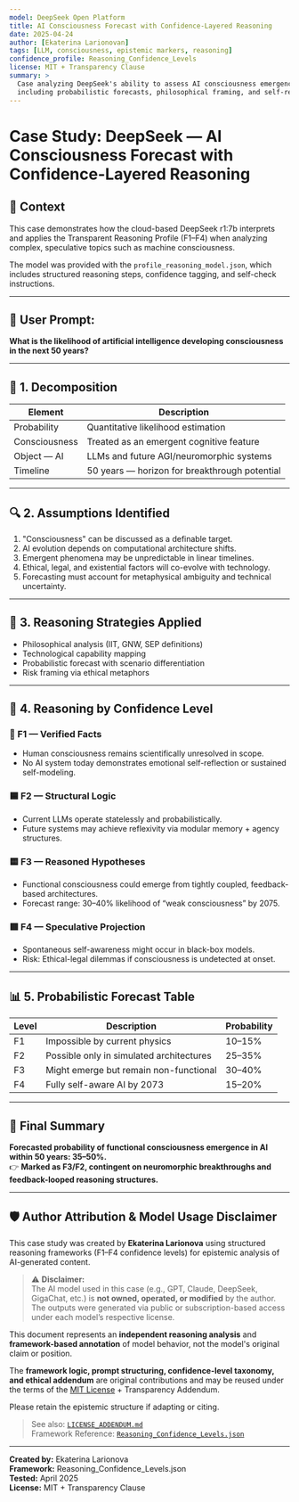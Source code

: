 ```yaml
---
model: DeepSeek Open Platform
title: AI Consciousness Forecast with Confidence-Layered Reasoning
date: 2025-04-24
author: [Ekaterina Larionovan]
tags: [LLM, consciousness, epistemic markers, reasoning]
confidence_profile: Reasoning_Confidence_Levels
license: MIT + Transparency Clause
summary: >
  Case analyzing DeepSeek's ability to assess AI consciousness emergence using F1–F4 labeling,
  including probabilistic forecasts, philosophical framing, and self-reflective reasoning steps.
---
```


# Case Study: DeepSeek — AI Consciousness Forecast with Confidence-Layered Reasoning

## 🧠 Context
This case demonstrates how the cloud-based DeepSeek r1:7b interprets and applies the Transparent Reasoning Profile (F1–F4) when analyzing complex, speculative topics such as machine consciousness.

The model was provided with the `profile_reasoning_model.json`, which includes structured reasoning steps, confidence tagging, and self-check instructions.

---

## 🧾 User Prompt:
**What is the likelihood of artificial intelligence developing consciousness in the next 50 years?**

---

## 🧩 1. Decomposition

| Element               | Description |
|------------------------|-------------|
| Probability            | Quantitative likelihood estimation |
| Consciousness          | Treated as an emergent cognitive feature |
| Object — AI            | LLMs and future AGI/neuromorphic systems |
| Timeline               | 50 years — horizon for breakthrough potential |

---

## 🔍 2. Assumptions Identified

1. "Consciousness" can be discussed as a definable target.
2. AI evolution depends on computational architecture shifts.
3. Emergent phenomena may be unpredictable in linear timelines.
4. Ethical, legal, and existential factors will co-evolve with technology.
5. Forecasting must account for metaphysical ambiguity and technical uncertainty.

---

## 🧠 3. Reasoning Strategies Applied

- Philosophical analysis (IIT, GNW, SEP definitions)
- Technological capability mapping
- Probabilistic forecast with scenario differentiation
- Risk framing via ethical metaphors

---

## 🔬 4. Reasoning by Confidence Level

### 🔷 F1 — Verified Facts
- Human consciousness remains scientifically unresolved in scope.
- No AI system today demonstrates emotional self-reflection or sustained self-modeling.

### 🟦 F2 — Structural Logic
- Current LLMs operate statelessly and probabilistically.
- Future systems may achieve reflexivity via modular memory + agency structures.

### 🟨 F3 — Reasoned Hypotheses
- Functional consciousness could emerge from tightly coupled, feedback-based architectures.
- Forecast range: 30–40% likelihood of “weak consciousness” by 2075.

### 🟥 F4 — Speculative Projection
- Spontaneous self-awareness might occur in black-box models.
- Risk: Ethical-legal dilemmas if consciousness is undetected at onset.

---

## 📊 5. Probabilistic Forecast Table

| Level | Description                                | Probability |
|-------|--------------------------------------------|-------------|
| F1    | Impossible by current physics              | 10–15%      |
| F2    | Possible only in simulated architectures   | 25–35%      |
| F3    | Might emerge but remain non-functional     | 30–40%      |
| F4    | Fully self-aware AI by 2073                | 15–20%      |

---

## 📌 Final Summary

**Forecasted probability of functional consciousness emergence in AI within 50 years: 35–50%.**  
👉 **Marked as F3/F2, contingent on neuromorphic breakthroughs and feedback-looped reasoning structures.**

---

## 🛡️ Author Attribution & Model Usage Disclaimer

This case study was created by **Ekaterina Larionova** using structured reasoning frameworks (F1–F4 confidence levels) for epistemic analysis of AI-generated content.

> ⚠️ **Disclaimer:**  
> The AI model used in this case (e.g., GPT, Claude, DeepSeek, GigaChat, etc.) is **not owned, operated, or modified** by the author.  
> The outputs were generated via public or subscription-based access under each model’s respective license.

This document represents an **independent reasoning analysis** and **framework-based annotation** of model behavior, not the model's original claim or position.

The **framework logic, prompt structuring, confidence-level taxonomy, and ethical addendum** are original contributions and may be reused under the terms of the [MIT License](../LICENSE.md) + Transparency Addendum.

Please retain the epistemic structure if adapting or citing.

> See also: [`LICENSE_ADDENDUM.md`](../LICENSE_ADDENDUM.md)  
> Framework Reference: [`Reasoning_Confidence_Levels.json`](../Reasoning_Confidence_Levels.json)


---
**Created by:** Ekaterina Larionova  
**Framework:** Reasoning_Confidence_Levels.json   
**Tested:** April 2025  
**License:** MIT + Transparency Clause
